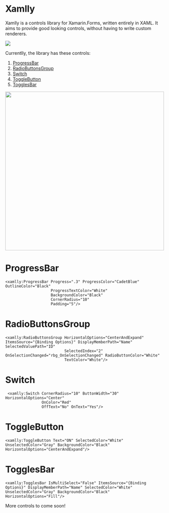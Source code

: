 # Xamlly

Xamlly is a controls library for Xamarin.Forms, written entirely in XAML. It aims to provide good looking controls, without having to write custom renderers.

[![](https://img.shields.io/badge/nuget-1.0.0-B5E61D)](https://www.nuget.org/packages/Xamlly/)

Currentlly, the library has these controls:
1. [ProgressBar](#progressbar)
2. [RadioButtonsGroup](#radiobuttonsgroup)
3. [Switch](#switch)
4. [ToggleButton](#togglebutton)
5. [TogglesBar](#togglesbar)

<img src="https://raw.githubusercontent.com/mshwf/Xamlly/master/Xamlly.Sample/xamlly.gif" width="500" />

# ProgressBar
```xaml 
<xamlly:ProgressBar Progress=".3" ProgressColor="CadetBlue" OutlineColor="Black"
                    ProgressTextColor="White"
                    BackgroundColor="Black"
                    CornerRadius="10"
                    Padding="5"/>
```

# RadioButtonsGroup
```xaml
<xamlly:RadioButtonsGroup HorizontalOptions="CenterAndExpand" ItemsSource="{Binding Options}" DisplayMemberPath="Name" SelectedValuePath="ID"
                          SelectedIndex="2" OnSelectionChanged="rbg_OnSelectionChanged" RadioButtonColor="White" 
                          TextColor="White"/>
```

# Switch

```xaml
 <xamlly:Switch CornerRadius="10" ButtonWidth="30" HorizontalOptions="Center"
                OnColor="Red"
                OffText="No" OnText="Yes"/>
```

# ToggleButton
```xaml
<xamlly:ToggleButton Text="ON" SelectedColor="White" UnselectedColor="Gray" BackgroundColor="Black" HorizontalOptions="CenterAndExpand"/>
```

# TogglesBar
```xaml
<xamlly:TogglesBar IsMultiSelect="False" ItemsSource="{Binding Options}" DisplayMemberPath="Name" SelectedColor="White" UnselectedColor="Gray" BackgroundColor="Black" HorizontalOptions="Fill"/>
```
More controls to come soon!
